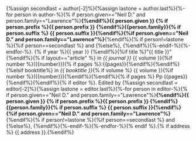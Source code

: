 {%assign secondlast = author[-2]%}{%assign lastone = author.last%}{%-for person in author-%}{% if person.given=="Neil D." and person.family=="Lawrence"%}**{%endif%}{{ person.given }} {% if person.prefix %}{{ person.prefix }} {%endif%}{{person.family}}{% if person.suffix %} {{ person.suffix }}{%endif%}{%if person.given=="Neil D." and person.family=="Lawrence"%}**{%endif%}{% if person!=lastone %}{%if person==secondlast %} and {%else%}, {%endif%}{%-endif-%}{%-endfor-%}. {% if year %}{{ year }} {%endif%}{%if title %}"{{ title }}"{%endif%}{% if layout=="article" %} in *{{ journal }}* {{ volume }}{%if number %}({{number}}){% if pages %}:{{pages}}{%endif%}{%endif%}{%elsif booktitle%} in *{{ booktitle }}*{% if volume %} {{ volume }}{%if number %}({{number}}){%endif%}{%endif%}{% if pages %} Pp {{pages}}{%endif%}{%endif%}{% if editor %}. Edited by {%assign secondlast = editor[-2]%}{%assign lastone = editor.last%}{%-for person in editor-%}{% if person.given=="Neil D." and person.family=="Lawrence"%}**{%endif%}{{ person.given }} {% if person.prefix %}{{ person.prefix }} {%endif%}{{person.family}}{% if person.suffix %} {{ person.suffix }}{%endif%}{%if person.given=="Neil D." and person.family=="Lawrence"%}**{%endif%}{% if person!=lastone %}{%if person==secondlast %} and {%else%}, {%endif%}{%-endif-%}{%-endfor-%}{% endif %}.{% if address %} {{ address }}.{%endif%}
